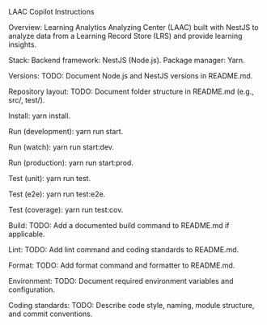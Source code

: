 LAAC Copilot Instructions

Overview: Learning Analytics Analyzing Center (LAAC) built with NestJS to analyze data from a Learning Record Store (LRS) and provide learning insights.

Stack: Backend framework: NestJS (Node.js). Package manager: Yarn.

Versions: TODO: Document Node.js and NestJS versions in README.md.

Repository layout: TODO: Document folder structure in README.md (e.g., src/, test/).

Install: yarn install.

Run (development): yarn run start.

Run (watch): yarn run start:dev.

Run (production): yarn run start:prod.

Test (unit): yarn run test.

Test (e2e): yarn run test:e2e.

Test (coverage): yarn run test:cov.

Build: TODO: Add a documented build command to README.md if applicable.

Lint: TODO: Add lint command and coding standards to README.md.

Format: TODO: Add format command and formatter to README.md.

Environment: TODO: Document required environment variables and configuration.

Coding standards: TODO: Describe code style, naming, module structure, and commit conventions.
